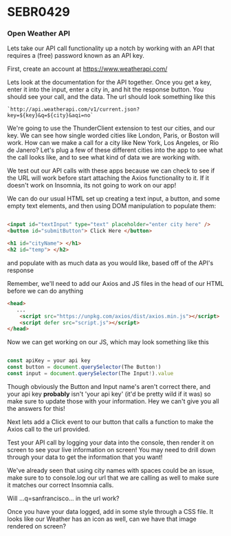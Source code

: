 # SEBR0429

### Open Weather API

Lets take our API call functionality up a notch by working with an API that requires a (free) password known as an API key.

First, create an account at https://www.weatherapi.com/

Lets look at the documentation for the API together. Once you get a key, enter it into the input, enter a city in, and hit the response button. You should see your call, and the data. The url should look something like this

```
`http://api.weatherapi.com/v1/current.json?key=${key}&q=${city}&aqi=no`
```

We're going to use the ThunderClient extension to test our cities, and our key. We can see how single worded cities like London, Paris, or Boston will work. How can we make a call for a city like New York, Los Angeles, or Rio de Janero? Let's plug a few of these different cities into the app to see what the call looks like, and to see what kind of data we are working with.



We test out our API calls with these apps because we can check to see if the URL will work before start attaching the Axios functionality to it. If it doesn't work on Insomnia, its not going to work on our app!

We can do our usual HTML set up creating a text input, a button, and some empty text elements, and then using DOM manipulation to populate them:

```html

<input id="textInput" type="text" placeholder="enter city here" />
<button id="submitButton"> Click Here </button>

<h1 id="cityName"> </h1>
<h2 id="temp"> </h2>

```

and populate with as much data as you would like, based off of the API's response


Remember, we'll need to add our Axios and JS files in the head of our HTML before we can do anything

```html
<head>
   ...
    <script src="https://unpkg.com/axios/dist/axios.min.js"></script>
    <script defer src="script.js"></script>
</head>

```

Now we can get working on our JS, which may look something like this 

```js

const apiKey = your api key
const button = document.querySelector(The Button!)
const input = document.querySelector(The Input!).value
```
Though obviously the Button and Input name's aren't correct there, and your api key ****probably**** isn't 'your api key' (it'd be pretty wild if it was) so make sure to update those with your information. Hey we can't give you all the answers for this!

Next lets add a Click event to our button that calls a function to make the Axios call to the url provided.

Test your API call by logging your data into the console, then render it on screen to see your live information on screen! You may need to drill down through your data to get the information that you want!

We've already seen that using city names with spaces could be an issue, make sure to to console.log our url that we are calling as well to make sure it matches our correct Insomnia calls. 

Will ...q=sanfrancisco... in the url work?
 
Once you have your data logged, add in some style through a CSS file. It looks like our Weather has an icon as well, can we have that image rendered on screen?



